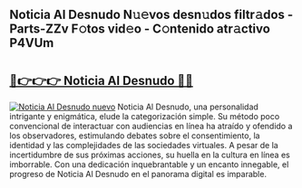 ## Noticia Al Desnudo N𝚞𝚎vos desn𝚞dos filtr𝚊dos - Parts-ZZv F𝚘tos vid𝚎o - C𝚘ntenido atr𝚊ctivo P4VUm

# <h2><a href="http://mbbtsn.tromn.icu/?c=Noticia+Al+Desnudo">🔗👉👉👉 Noticia Al Desnudo 🔗🔗</a></h2>

[![Noticia Al Desnudo nuevo](https://i.imgur.com/pEAQMta.gif)](http://mbbtsn.tromn.icu/?c=Noticia+Al+Desnudo)
Noticia Al Desnudo, una personalidad intrigante y enigmática, elude la categorización simple. Su método poco convencional de interactuar con audiencias en línea ha atraído y ofendido a los observadores, estimulando debates sobre el consentimiento, la identidad y las complejidades de las sociedades virtuales. A pesar de la incertidumbre de sus próximas acciones, su huella en la cultura en línea es imborrable. Con una dedicación inquebrantable y un encanto innegable, el progreso de Noticia Al Desnudo en el panorama digital es imparable.
